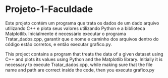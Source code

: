 # Projeto-1-Faculdade

Este projeto contém um programa que trata os dados de um dado arquivo utilizando C++ e plota seus valores utilizando Python e a biblioteca Matplotlib. Inicialmente é necessário executar o programa Tratar_dados.cpp, garantir que o nome e caminho dos arquivos dentro do código estão corretos, e então executar grafico.py.

This project contains a program that treats the data of a given dataset using C++ and plots its values using Python and the Matplotlib library.
Initially it is necessary to execute Tratar_dados.cpp, while making sure that the file name and path are correct inside the code, then you execute grafico.py

